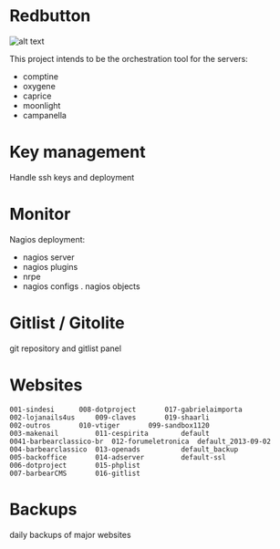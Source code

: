 # Redbutton

![alt text](https://i.pinimg.com/originals/7a/be/6f/7abe6fe22377623ac9df531c6b5c7455.jpg "Title")


This project intends to be the orchestration tool for the servers:

- comptine
- oxygene
- caprice
- moonlight
- campanella

# Key management 

Handle ssh keys and deployment

# Monitor

Nagios deployment:

 - nagios server
 - nagios plugins
 - nrpe
 - nagios configs
 . nagios objects

# Gitlist / Gitolite

git repository and gitlist panel 

# Websites

    001-sindesi		 008-dotproject       017-gabrielaimporta
    002-lojanails4us	 009-claves	      019-shaarli
    002-outros		 010-vtiger	      099-sandbox1120
    003-makenail		 011-cespirita	      default
    0041-barbearclassico-br  012-forumeletronica  default_2013-09-02
    004-barbearclassico	 013-openads	      default_backup
    005-backoffice		 014-adserver	      default-ssl
    006-dotproject		 015-phplist
    007-barbearCMS		 016-gitlist

# Backups

daily backups of major websites
